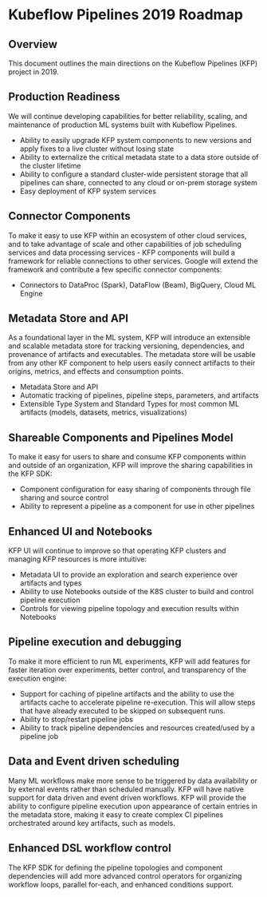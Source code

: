 # Kubeflow Pipelines 2019 Roadmap

## Overview

This document outlines the main directions on the Kubeflow Pipelines (KFP) project in 2019.

## Production Readiness

We will continue developing capabilities for better reliability, scaling, and maintenance of production ML systems built with Kubeflow Pipelines.

* Ability to easily upgrade KFP system components to new versions and apply fixes to a live cluster without losing state
* Ability to externalize the critical metadata state to a data store outside of the cluster lifetime
* Ability to configure a standard cluster-wide persistent storage that all pipelines can share, connected to any cloud or on-prem storage system
* Easy deployment of KFP system services

## Connector Components

To make it easy to use KFP within an ecosystem of other cloud services, and to take advantage of scale and other capabilities of job scheduling services and data processing services - KFP components will build a framework for reliable connections to other services. Google will extend the framework and contribute a few specific connector components:

* Connectors to DataProc (Spark), DataFlow (Beam), BigQuery, Cloud ML Engine


## Metadata Store and API

As a foundational layer in the ML system, KFP will introduce an extensible and scalable metadata store for tracking versioning, dependencies, and provenance of artifacts and executables. The metadata store will be usable from any other KF component to help users easily connect artifacts to their origins, metrics, and effects and consumption points. 

* Metadata Store and API
* Automatic tracking of pipelines, pipeline steps, parameters, and artifacts 
* Extensible Type System and Standard Types for most common ML artifacts (models, datasets, metrics, visualizations)

## Shareable Components and Pipelines Model

To make it easy for users to share and consume KFP components within and outside of an organization, KFP will improve the sharing capabilities in the KFP SDK:

* Component configuration for easy sharing of components through file sharing and source control
* Ability to represent a pipeline as a component for use in other pipelines


## Enhanced UI and Notebooks

KFP UI will continue to improve so that operating KFP clusters and managing KFP resources is more intuitive:

* Metadata UI to provide an exploration and search experience over artifacts and types
* Ability to use Notebooks outside of the K8S cluster to build and control pipeline execution
* Controls for viewing pipeline topology and execution results within Notebooks


## Pipeline execution and debugging

To make it more efficient to run ML experiments, KFP will add features for faster iteration over experiments, better control, and transparency of the execution engine:

* Support for caching of pipeline artifacts and the ability to use the artifacts cache to accelerate pipeline re-execution. This will allow steps that have already executed to be skipped on subsequent runs.
* Ability to stop/restart pipeline jobs
* Ability to track pipeline dependencies and resources created/used by a pipeline job


## Data and Event driven scheduling

Many ML workflows make more sense to be triggered by data availability or by external events rather than scheduled manually. KFP will have native support for data driven and event driven workflows. KFP will provide the ability to configure pipeline execution upon appearance of certain entries in the metadata store, making it easy to create complex CI pipelines orchestrated around key artifacts, such as models. 


## Enhanced DSL workflow control

The KFP SDK for defining the pipeline topologies and component dependencies will add more advanced control operators for organizing workflow loops, parallel for-each, and enhanced conditions support.


<EOD>
